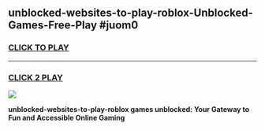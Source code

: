 
## unblocked-websites-to-play-roblox-Unblocked-Games-Free-Play #juom0
<h3>
<a href="https://us.freeplayer.one?title=unblocked-websites-to-play-roblox&ref=9M">CLICK TO PLAY</a></h3>
<hr>

<h3>
<a href="https://us.freeplayer.one?title=unblocked-websites-to-play-roblox&ref=9M">CLICK 2 PLAY</a>
  
</h3>

<a href="https://us.freeplayer.one?title=unblocked-websites-to-play-roblox&ref=9M"><img src="https://clearcache.store/games.png"></a>


**unblocked-websites-to-play-roblox games unblocked: Your Gateway to Fun and Accessible Online Gaming**
